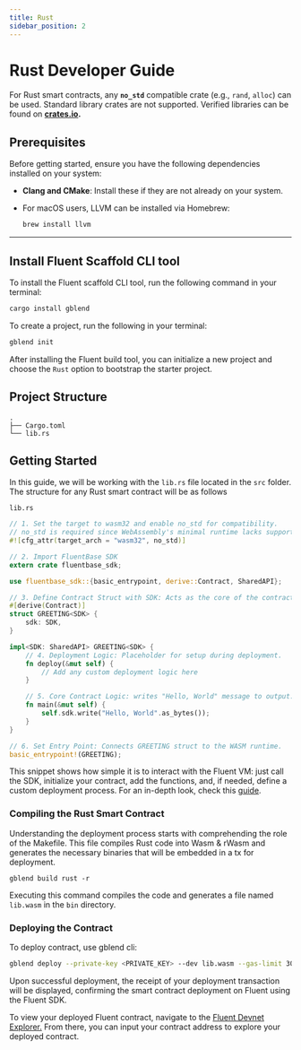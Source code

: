 ```yaml
---
title: Rust
sidebar_position: 2
---
```


# Rust Developer Guide

For Rust smart contracts, any  **`no_std`** compatible crate (e.g., `rand`, `alloc`) can be used. Standard library crates are not supported. Verified libraries can be found on [**crates.io**](https://crates.io/categories/no-std)**.**&#x20;

## **Prerequisites**

Before getting started, ensure you have the following dependencies installed on your system:

* **Clang and CMake**: Install these if they are not already on your system.
*   For macOS users, LLVM can be installed via Homebrew:

    ```bash
    brew install llvm
    ```

***

## Install Fluent Scaffold CLI tool

To install the Fluent scaffold CLI tool, run the following command in your terminal:

```bash
cargo install gblend
```

To create a project, run the following in your terminal:

```bash
gblend init
```

After installing the Fluent build tool, you can initialize a new project and choose the `Rust` option to bootstrap the starter project.

## Project Structure

```
.
├── Cargo.toml
└── lib.rs

```

## Getting Started

In this guide, we will be working with the `lib.rs` file located in the `src` folder. The structure for any Rust smart contract will be as follows

`lib.rs`

```rust
// 1. Set the target to wasm32 and enable no_std for compatibility.
// no_std is required since WebAssembly's minimal runtime lacks support for Rust’s standard library.
#![cfg_attr(target_arch = "wasm32", no_std)]

// 2. Import FluentBase SDK
extern crate fluentbase_sdk;

use fluentbase_sdk::{basic_entrypoint, derive::Contract, SharedAPI};

// 3. Define Contract Struct with SDK: Acts as the core of the contract’s logic.
#[derive(Contract)]
struct GREETING<SDK> {
    sdk: SDK,
}

impl<SDK: SharedAPI> GREETING<SDK> {
    // 4. Deployment Logic: Placeholder for setup during deployment.
    fn deploy(&mut self) {
        // Add any custom deployment logic here
    }

    // 5. Core Contract Logic: writes "Hello, World" message to output.
    fn main(&mut self) {
        self.sdk.write("Hello, World".as_bytes());
    }
}

// 6. Set Entry Point: Connects GREETING struct to the WASM runtime.
basic_entrypoint!(GREETING);
```

This snippet shows how simple it is to interact with the Fluent VM: just call the SDK, initialize your contract, add the functions, and, if needed, define a custom deployment process. For an in-depth look, check this [guide](../building-a-blended-app.md#id-1.3-write-the-rust-smart-contract).&#x20;

### **Compiling the Rust Smart Contract**

Understanding the deployment process starts with comprehending the role of the Makefile. This file compiles Rust code into Wasm & rWasm and generates the necessary binaries that will be embedded in a tx for deployment.


```shell 
gblend build rust -r
```

Executing this command compiles the code and generates a file named `lib.wasm` in the `bin` directory.

### **Deploying the Contract**

To deploy contract, use gblend cli:

```bash
gblend deploy --private-key <PRIVATE_KEY> --dev lib.wasm --gas-limit 300000000
```

Upon successful deployment, the receipt of your deployment transaction will be displayed, confirming the smart contract deployment on Fluent using the Fluent SDK.

To view your deployed Fluent contract, navigate to the [Fluent Devnet Explorer.](https://blockscout.dev.gblend.xyz/) From there, you can input your contract address to explore your deployed contract.
